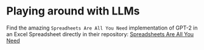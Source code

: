 # Playing around with LLMs

Find the amazing `Spreadheets Are All You Need` implementation of GPT-2 in an Excel Spreadsheet directly in their repository:
[Spreadsheets Are All You Need](https://github.com/ianand/spreadsheets-are-all-you-need/releases/tag/v0.5.0)